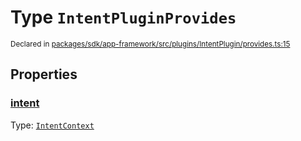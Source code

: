 # Type `IntentPluginProvides`
<sub>Declared in [packages/sdk/app-framework/src/plugins/IntentPlugin/provides.ts:15](https://github.com/dxos/dxos/blob/27607ac6b/packages/sdk/app-framework/src/plugins/IntentPlugin/provides.ts#L15)</sub>




## Properties
### [intent](https://github.com/dxos/dxos/blob/27607ac6b/packages/sdk/app-framework/src/plugins/IntentPlugin/provides.ts#L16)
Type: <code>[IntentContext](/api/@dxos/app-framework/types/IntentContext)</code>





